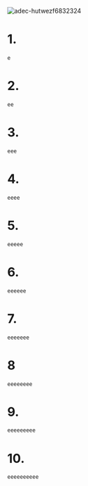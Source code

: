 ![adec-hutwezf6832324](https://github.com/user-attachments/assets/4c0477d2-7119-4b66-b3fc-3fb8c00eb9e9)
# 1.
    e
# 2.
    ee
# 3.
    eee
# 4.
    eeee
# 5.
    eeeee
# 6.
    eeeeee
# 7.
    eeeeeee
# 8
    eeeeeeee
# 9.
    eeeeeeeee
# 10.
    eeeeeeeeee